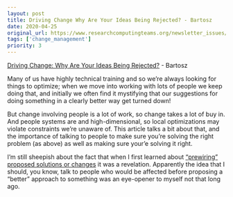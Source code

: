 ```yaml
---
layout: post
title: Driving Change Why Are Your Ideas Being Rejected? - Bartosz
date: 2020-04-25
original_url: https://www.researchcomputingteams.org/newsletter_issues/0021
tags: ['change_management']
priority: 3
---
```


<!-- markdownlint-disable MD033 -->
<!-- markdownlint-disable MD041 -->
<!-- markdownlint-disable MD049 -->

[Driving Change: Why Are Your Ideas Being Rejected?](https://medium.com/@bocytko/driving-change-why-are-your-ideas-being-rejected-e2ab96227e40) - Bartosz

Many of us have highly technical training and so we’re always looking for things to optimize; when we move into working with lots of people we keep doing that, and initially we often find it mystifying that our suggestions for doing something in a clearly better way get turned down!

But change involving people is a lot of work, so change takes a lot of buy in.  And people systems are and high-dimensional, so local optimizations may violate constraints we’re unaware of.  This article talks a bit about that, and the importance of talking to people to make sure you’re solving the right problem (as above) as well as making sure your’e solving it right.

I’m still sheepish about the fact that when I first learned about [“prewiring”](https://theeffectivestatistician.com/how-to-prewire-a-meeting/) [proposed solutions or changes](https://www.manager-tools.com/2015/07/how-prewire-meeting-hof-hall-fame-guidance) it was a revelation.  Apparently the idea that I should, you know, talk to people who would be affected before proposing a “better” approach to something was an eye-opener to myself not that long ago.

